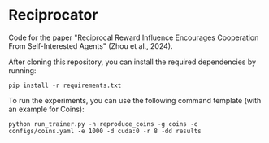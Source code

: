 # Reciprocator
Code for the paper "Reciprocal Reward Influence Encourages Cooperation From Self-Interested Agents" (Zhou et al., 2024).

After cloning this repository, you can install the required dependencies by running:
```
pip install -r requirements.txt
```

To run the experiments, you can use the following command template (with an example for Coins):
```
python run_trainer.py -n reproduce_coins -g coins -c configs/coins.yaml -e 1000 -d cuda:0 -r 8 -dd results
```
